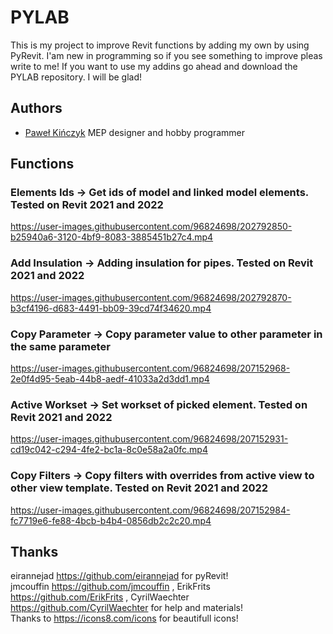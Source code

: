 
# PYLAB

This is my project to improve Revit functions by adding my own by using PyRevit. I'am new in programming so if you see something to improve pleas write to me! If you want to use my addins go ahead and download the PYLAB repository. I will be glad!

## Authors

- [Paweł Kińczyk](https://produktywnyprojektant.com/o-mnie/) MEP designer and hobby programmer


## Functions
### Elements Ids -> Get ids of model and linked model elements. Tested on Revit 2021 and 2022


https://user-images.githubusercontent.com/96824698/202792850-b25940a6-3120-4bf9-8083-3885451b27c4.mp4


### Add Insulation -> Adding insulation for pipes. Tested on Revit 2021 and 2022


https://user-images.githubusercontent.com/96824698/202792870-b3cf4196-d683-4491-bb09-39cd74f34620.mp4


### Copy Parameter -> Copy parameter value to other parameter in the same parameter


https://user-images.githubusercontent.com/96824698/207152968-2e0f4d95-5eab-44b8-aedf-41033a2d3dd1.mp4


### Active Workset -> Set workset of picked element. Tested on Revit 2021 and 2022


https://user-images.githubusercontent.com/96824698/207152931-cd19c042-c294-4fe2-bc1a-8c0e58a2a0fc.mp4


### Copy Filters -> Copy filters with overrides from active view to other view template. Tested on Revit 2021 and 2022


https://user-images.githubusercontent.com/96824698/207152984-fc7719e6-fe88-4bcb-b4b4-0856db2c2c20.mp4


## Thanks

eirannejad https://github.com/eirannejad for pyRevit! <br />
jmcouffin https://github.com/jmcouffin , ErikFrits https://github.com/ErikFrits , CyrilWaechter https://github.com/CyrilWaechter for help and materials! <br />
Thanks to https://icons8.com/icons for beautifull icons! <br />
